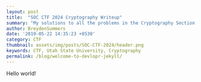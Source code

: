 ```yaml
---
layout: post
title:  "SOC CTF 2024 Cryptography Writeup"
summary: "My solutions to all the problems in the Cryptography Section of the in-house CTF for USU"
author: BreydenSummers
date: '2019-05-22 14:35:23 +0530'
category: CTF
thumbnail: assets/img/posts/SOC-CTF-2024/header.png
keywords: CTF, Utah State University, Cryptography
permalink: /blog/welcome-to-devlopr-jekyll/
---
```


Hello world!
